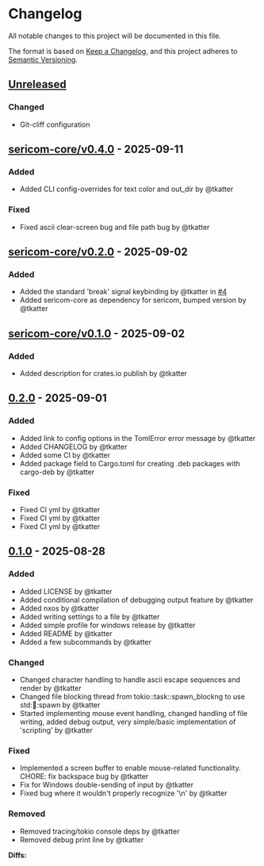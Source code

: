 # Changelog

All notable changes to this project will be documented in this file.

The format is based on [Keep a Changelog](https://keepachangelog.com/en/1.0.0/),
and this project adheres to [Semantic Versioning](https://semver.org/spec/v2.0.0.html).

## [Unreleased]

### Changed

- Git-cliff configuration

## [sericom-core/v0.4.0](https://github.com/tkatter/sericom/releases/tag/sericom-core/v0.4.0) - 2025-09-11

### Added

- Added CLI config-overrides for text color and out_dir by @tkatter

### Fixed

- Fixed ascii clear-screen bug and file path bug by @tkatter

## [sericom-core/v0.2.0](https://github.com/tkatter/sericom/releases/tag/sericom-core/v0.2.0) - 2025-09-02

### Added

- Added the standard 'break' signal keybinding by @tkatter in [#4](https://github.com/tkatter/sericom/pull/4)
- Added sericom-core as dependency for sericom, bumped version by @tkatter

## [sericom-core/v0.1.0](https://github.com/tkatter/sericom/releases/tag/sericom-core/v0.1.0) - 2025-09-02

### Added

- Added description for crates.io publish by @tkatter

## [0.2.0](https://github.com/tkatter/sericom/releases/tag/0.2.0) - 2025-09-01

### Added

- Added link to config options in the TomlError error message by @tkatter
- Added CHANGELOG by @tkatter
- Added some CI by @tkatter
- Added package field to Cargo.toml for creating .deb packages with cargo-deb by @tkatter

### Fixed

- Fixed CI yml by @tkatter
- Fixed CI yml by @tkatter
- Fixed CI yml by @tkatter

## [0.1.0](https://github.com/tkatter/sericom/releases/tag/0.1.0) - 2025-08-28

### Added

- Added LICENSE by @tkatter
- Added conditional compilation of debugging output feature by @tkatter
- Added nxos by @tkatter
- Added writing settings to a file by @tkatter
- Added simple profile for windows release by @tkatter
- Added README by @tkatter
- Added a few subcommands by @tkatter

### Changed

- Changed character handling to handle ascii escape sequences and render by @tkatter
- Changed file blocking thread from tokio::task::spawn_blockng to use std::thread::spawn by @tkatter
- Started implementing mouse event handling, changed handling of file writing, added debug output, very simple/basic implementation of 'scripting' by @tkatter

### Fixed

- Implemented a screen buffer to enable mouse-related functionality. CHORE: fix backspace bug by @tkatter
- Fix for Windows double-sending of input by @tkatter
- Fixed bug where it wouldn't properly recognize '\n' by @tkatter

### Removed

- Removed tracing/tokio console deps by @tkatter
- Removed debug print line by @tkatter

**Diffs:**

[unreleased]: https://github.com/tkatter/sericom/compare/sericom-core/v0.4.0..HEAD
[sericom-core/v0.4.0]: https://github.com/tkatter/sericom/compare/sericom-core/v0.3.0..sericom-core/v0.4.0
[sericom-core/v0.2.0]: https://github.com/tkatter/sericom/compare/sericom-core/v0.1.0..sericom-core/v0.2.0
[sericom-core/v0.1.0]: https://github.com/tkatter/sericom/compare/v0.2.0..sericom-core/v0.1.0
[0.2.0]: https://github.com/tkatter/sericom/compare/v0.1.0..v0.2.0

<!-- generated by git-cliff -->

